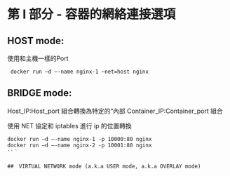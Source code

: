 # 第 I 部分 - 容器的網絡連接選項
## HOST mode:
使用和主機一樣的Port
```
 docker run –d –-name nginx-1 –net=host nginx
```
## BRIDGE mode:

Host_IP:Host_port 組合轉換為特定的“內部  Container_IP:Container_port 組合

使用 NET 協定和 iptables 進行 ip 的位置轉換

```
docker run –d –-name nginx-1 -p 10000:80 nginx
docker run –d –-name nginx-2 -p 10001:80 nginx
``｀

##　VIRTUAL NETWORK mode (a.k.a USER mode, a.k.a OVERLAY mode)
